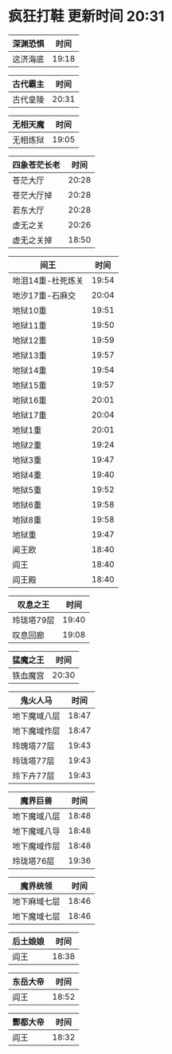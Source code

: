 # 疯狂打鞋 更新时间 20:31

| 深渊恐惧   | 时间    |
|--------|-------|
| 这济海底 | 19:18 |

| 古代霸主   | 时间    |
|--------|-------|
| 古代皇陵 | 20:31 |

| 无相天魔   | 时间    |
|--------|-------|
| 无相炼狱 | 19:05 |

| 四象苍茫长老   | 时间    |
|--------|-------|
| 苍茫大厅 | 20:28 |
| 苍茫大厅掉 | 20:28 |
| 若东大厅 | 20:28 |
| 虚无之关 | 20:26 |
| 虚无之关掉 | 18:50 |

| 间王   | 时间    |
|--------|-------|
| 地泪14重-杜死炼关 | 19:54 |
| 地汐17重-石麻交 | 20:04 |
| 地狱10重 | 19:51 |
| 地狱11重 | 19:50 |
| 地狱12重 | 19:59 |
| 地狱13重 | 19:57 |
| 地狱14重 | 19:54 |
| 地狱15重 | 19:57 |
| 地狱16重 | 20:01 |
| 地狱17重 | 20:04 |
| 地狱1重 | 20:01 |
| 地狱2重 | 19:24 |
| 地狱3重 | 19:47 |
| 地狱4重 | 19:40 |
| 地狱5重 | 19:52 |
| 地狱6重 | 19:58 |
| 地狱8重 | 19:58 |
| 地狱重 | 19:47 |
| 闻王欧 | 18:40 |
| 阎王 | 18:40 |
| 阎王殿 | 18:40 |

| 叹息之王   | 时间    |
|--------|-------|
| 玲珑塔79层 | 19:40 |
| 叹息回廊 | 19:08 |

| 猛魔之王   | 时间    |
|--------|-------|
| 铁血魔宫 | 20:30 |

| 鬼火人马   | 时间    |
|--------|-------|
| 地下魔域八层 | 18:47 |
| 地下魔域作层 | 18:47 |
| 玲瑰塔77层 | 19:43 |
| 玲珑塔77层 | 19:43 |
| 玲下卉77层 | 19:43 |

| 魔界巨兽   | 时间    |
|--------|-------|
| 地下魔域八层 | 18:48 |
| 地下魔域八导 | 18:48 |
| 地下魔域作层 | 18:48 |
| 玲珑塔76层 | 19:36 |

| 魔界统领   | 时间    |
|--------|-------|
| 地下麻域七层 | 18:46 |
| 地下魔域七层 | 18:46 |

| 后土娘娘   | 时间    |
|--------|-------|
| 阎王 | 18:38 |

| 东岳大帝   | 时间    |
|--------|-------|
| 阎王 | 18:52 |

| 酆都大帝   | 时间    |
|--------|-------|
| 阎王 | 18:32 |